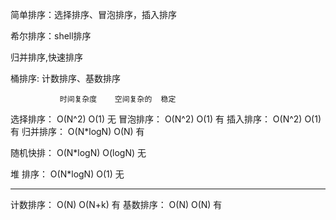 简单排序：选择排序、冒泡排序，插入排序

希尔排序：shell排序

归并排序,快速排序

桶排序: 计数排序、基数排序


	           时间复杂度    空间复杂的  稳定
选择排序：            O(N^2)      O(1)       无
冒泡排序：            O(N^2)      O(1)       有
插入排序：            O(N^2)      O(1)       有
归并排序：            O(N*logN)   O(N)       有

随机快排：            O(N*logN)   O(logN)    无

堆 排序：             O(N*logN)   O(1)       无 
 
----------------------------------
计数排序：             O(N)       O(N+k)     有 
基数排序：             O(N)       O(N)       有 
